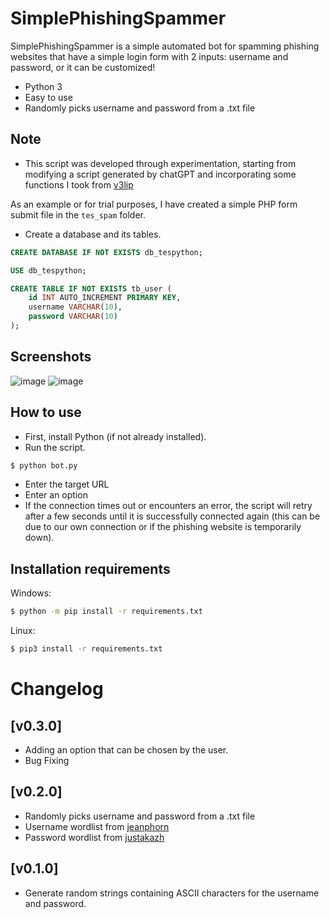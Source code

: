 # SimplePhishingSpammer

SimplePhishingSpammer is a simple automated bot for spamming phishing websites that have a simple login form with 2 inputs: username and password, or it can be customized!

  - Python 3
  - Easy to use
  - Randomly picks username and password from a .txt file
  
## Note

- This script was developed through experimentation, starting from modifying a script generated by chatGPT and incorporating some functions I took from [v3lip](https://github.com/v3lip/PhishingSpammer)


As an example or for trial purposes, I have created a simple PHP form submit file in the `tes_spam` folder.

- Create a database and its tables.

```sql
CREATE DATABASE IF NOT EXISTS db_tespython;

USE db_tespython;

CREATE TABLE IF NOT EXISTS tb_user (
    id INT AUTO_INCREMENT PRIMARY KEY,
    username VARCHAR(10),
    password VARCHAR(10)
);
```


## Screenshots
![image](https://github.com/Seftirobim/SimplePhishingSpammer/assets/16395774/06c1c22f-1056-4a9a-b52f-196bc44c4768)
![image](https://github.com/Seftirobim/SimplePhishingSpammer/assets/16395774/4da0e817-ef0b-4e45-979e-190f6c4be968)


## How to use

- First, install Python (if not already installed).
- Run the script. 

```sh
$ python bot.py
```
- Enter the target URL
- Enter an option
- If the connection times out or encounters an error, the script will retry after a few seconds until it is successfully connected again (this can be due to our own connection or if the phishing website is temporarily down).

## Installation requirements 

Windows:
```sh
$ python -m pip install -r requirements.txt
```

Linux:
```sh
$ pip3 install -r requirements.txt
```

# Changelog

## [v0.3.0]

- Adding an option that can be chosen by the user.
- Bug Fixing
  
## [v0.2.0]

- Randomly picks username and password from a .txt file
- Username wordlist from [jeanphorn](https://github.com/jeanphorn/wordlist)
- Password wordlist from [justakazh](https://github.com/justakazh/wordlist-indo)
  
## [v0.1.0]

- Generate random strings containing ASCII characters for the username and password.
 
